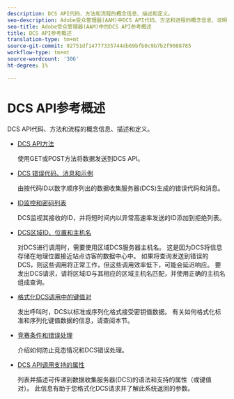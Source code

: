 ```yaml
---
description: DCS API代码、方法和流程的概念信息、描述和定义。
seo-description: Adobe受众管理器(AAM)中DCS API代码、方法和进程的概念信息、说明和定义。
seo-title: Adobe受众管理器(AAM)中的DCS API参考概述
title: DCS API参考概述
translation-type: tm+mt
source-git-commit: 92751df14777335744db69bfb0c9b7b2f9088785
workflow-type: tm+mt
source-wordcount: '306'
ht-degree: 1%

---
```



# DCS API参考概述

DCS API代码、方法和流程的概念信息、描述和定义。

* [DCS API方法](/help/using/api/dcs-intro/dcs-api-reference/dcs-api-methods.md)

   使用GET或POST方法将数据发送到DCS API。

* [DCS 错误代码、消息和示例](/help/using/api/dcs-intro/dcs-api-reference/dcs-error-codes.md)

   由按代码ID以数字顺序列出的数据收集服务器(DCS)生成的错误代码和消息。

* [ID监控和密码列表](/help/using/api/dcs-intro/dcs-api-reference/id-monitoring-denylisting.md)

   DCS监视其接收的ID，并将短时间内以异常高速率发送的ID添加到拒绝列表。

* [DCS区域ID、位置和主机名](/help/using/api/dcs-intro/dcs-api-reference/dcs-regions.md)

   对DCS进行调用时，需要使用区域DCS服务器主机名。 这是因为DCS将信息存储在地理位置接近站点访客的数据中心中。 如果将查询发送到错误的DCS，则这些调用将正常工作，但这些调用效率低下，可能会延迟响应。 要发出DCS请求，请将区域ID与其相应的区域主机名匹配，并使用正确的主机名组成查询。

* [格式化DCS调用中的键值对](/help/using/api/dcs-intro/dcs-api-reference/dcs-key-format.md)

   发出呼叫时，DCS以标准或序列化格式接受密钥值数据。 有关如何格式化标准和序列化键值数据的信息，请查阅本节。

* [竞赛条件和错误处理](/help/using/api/dcs-intro/dcs-api-reference/dcs-race-conditions.md)

   介绍如何防止竞态情况和DCS错误处理。

* [DCS API调用支持的属性](/help/using/api/dcs-intro/dcs-api-reference/dcs-keys.md)

   列表并描述可传递到数据收集服务器(DCS)的语法和支持的属性（或键值对）。 此信息有助于您格式化DCS请求并了解此系统返回的参数。
